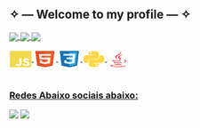 ## ✧ — Welcome to my profile — ✧

 <div>
   <a href="https://github.com/Laryybrunna">
   <img height="180em" align="center"![laryybrunna GitHub stats] src="https://github-readme-stats.vercel.app/api?username=Laryybrunna&theme=graywhite"/>
   <img height="200em" align="center" src="https://github-readme-stats.vercel.app/api/top-langs/?username=laryybrunna&layout=donut&theme=graywhite"/>
   <img height="200em" align="center"![Github streak] src="https://streak-stats.demolab.com/?user=Laryybrunna&theme=graywhite"/>
</div> 
    
<div style="display: inline_block"><br>
  <img align="center" alt="Js" height="30" width="40" src="https://raw.githubusercontent.com/devicons/devicon/master/icons/javascript/javascript-plain.svg">
  <img align="center" alt="HTML" height="30" width="40" src="https://raw.githubusercontent.com/devicons/devicon/master/icons/html5/html5-original.svg">
  <img align="center" alt="CSS" height="30" width="40" src="https://raw.githubusercontent.com/devicons/devicon/master/icons/css3/css3-original.svg">
 <img align="center" alt="Python" height="30" width="40" src="https://github.com/devicons/devicon/blob/master/icons/python/python-plain.svg">
 <img align="center" alt="Java" height="30" width="40" src=https://github.com/devicons/devicon/blob/master/icons/java/java-plain.svg>
</div>
 
<br>
 
### Redes Abaixo sociais abaixo:
 
<div> 
  <a href="https://instagram.com/lariissa_brunna" target="_blank"><img src="https://img.shields.io/badge/-Instagram-%23E4405F?style=for-the-badge&logo=instagram&logoColor=white" target="_blank"></a>
  <a href = "gmail:laryybrunna25@gmail.com"><img src="https://img.shields.io/badge/-Gmail-%23333?style=for-the-badge&logo=gmail&logoColor=white" target="_blank"></a>
</div>
